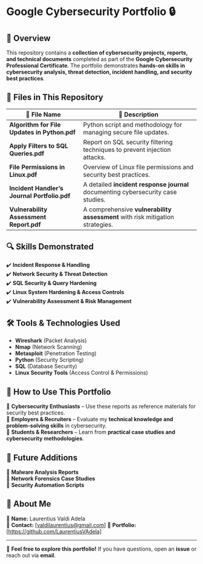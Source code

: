 # Google Cybersecurity Portfolio 🔒

## 📌 Overview  
This repository contains a **collection of cybersecurity projects, reports, and technical documents** completed as part of the **Google Cybersecurity Professional Certificate**. The portfolio demonstrates **hands-on skills in cybersecurity analysis, threat detection, incident handling, and security best practices**.

## 📂 Files in This Repository  
| 📄 **File Name** | 📌 **Description** |
|----------------|------------------|
| **Algorithm for File Updates in Python.pdf** | Python script and methodology for managing secure file updates. |
| **Apply Filters to SQL Queries.pdf** | Report on SQL security filtering techniques to prevent injection attacks. |
| **File Permissions in Linux.pdf** | Overview of Linux file permissions and security best practices. |
| **Incident Handler’s Journal Portfolio.pdf** | A detailed **incident response journal** documenting cybersecurity case studies. |
| **Vulnerability Assessment Report.pdf** | A comprehensive **vulnerability assessment** with risk mitigation strategies. |

## 🔍 Skills Demonstrated  
✔️ **Incident Response & Handling**  
✔️ **Network Security & Threat Detection**  
✔️ **SQL Security & Query Hardening**  
✔️ **Linux System Hardening & Access Controls**  
✔️ **Vulnerability Assessment & Risk Management**  

## 🛠️ Tools & Technologies Used  
- **Wireshark** (Packet Analysis)  
- **Nmap** (Network Scanning)  
- **Metasploit** (Penetration Testing)  
- **Python** (Security Scripting)  
- **SQL** (Database Security)  
- **Linux Security Tools** (Access Control & Permissions)  

## 📖 How to Use This Portfolio  
🔹 **Cybersecurity Enthusiasts** – Use these reports as reference materials for security best practices.  
🔹 **Employers & Recruiters** – Evaluate my **technical knowledge and problem-solving skills** in cybersecurity.  
🔹 **Students & Researchers** – Learn from **practical case studies and cybersecurity methodologies**.  

## 🎯 Future Additions  
📌 **Malware Analysis Reports**  
📌 **Network Forensics Case Studies**  
📌 **Security Automation Scripts**  

## 👤 About Me  
🔹 **Name:** Laurentius Valdi Adela  
📧 **Contact:** [valdilaurentius@gmail.com]
🔗 **Portfolio:** [https://github.com/LaurentiusVAdela]  

---

🚀 **Feel free to explore this portfolio!** If you have questions, open an **issue** or reach out via **email**.  
